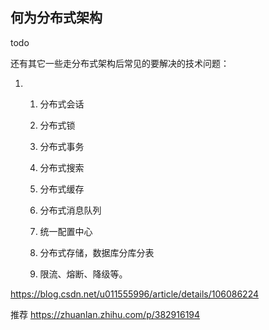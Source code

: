 ## 何为分布式架构

todo

还有其它一些走分布式架构后常见的要解决的技术问题：

1. 1. 分布式会话

       

   2. 分布式锁

       

   3. 分布式事务

       

   4. 分布式搜索

       

   5. 分布式缓存

       

   6. 分布式消息队列

       

   7. 统一配置中心

       

   8. 分布式存储，数据库分库分表

       

   9. 限流、熔断、降级等。

https://blog.csdn.net/u011555996/article/details/106086224



推荐 https://zhuanlan.zhihu.com/p/382916194